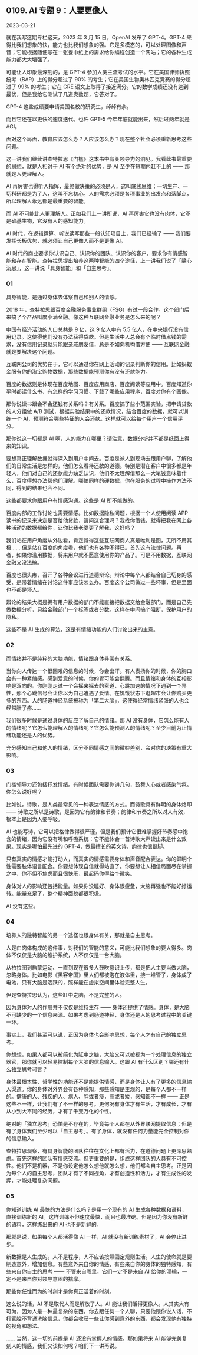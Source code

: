## 0109. AI 专题 9：人要更像人

2023-03-21

就在我写这期专栏这天，2023 年 3 月 15 日，OpenAI 发布了 GPT-4。GPT-4 来得比我们想象的快，能力也比我们想象的强。它是多模态的，可以处理图像和声音；它能根据随便写在一张餐巾纸上的需求给你编程创造一个网站；它的各种生成能力都大大增强了。

可能让人印象最深刻的，是 GPT-4 参加人类主流考试的水平。它在美国律师执照统考（BAR）上的得分超过了 90% 的考生；它在美国生物奥林匹克竞赛的得分超过了 99% 的考生；它在 GRE 语文上取得了接近满分。它的数学成绩还没有达到最优，但是我给它测试了几道奥数题，它答对了。

GPT-4 这些成绩要申请美国名校的研究生，绰绰有余。

而且它还在以更快的速度迭代。也许 GPT-5 今年年底就能出来，然后过两年就是 AGI。

面对这个局面，教育应该怎么办？人应该怎么办？现在整个社会必须重新思考这些问题。

这一讲我们继续讲查特拉思《门槛》这本书中有关领导力的洞见。我看此书最重要的思想，就是人相对于 AI 有个绝对的优势，是 AI 至少在短期内赶不上的 —— 那就是人更理解人。

AI 再厉害也得听人指挥，最终做决策的必须是人，这叫底线思维；一切生产、一切科研都是为了人，这叫不忘初心。人的需求必须是各项事业的出发点和落脚点，所以理解人永远都是最重要的智能。

而 AI 不可能比人更理解人。正如我们上一讲所说，AI 再厉害它也没有肉体，它不是碳基生物，它没有人的感知能力。

AI 时代，在逻辑运算、听说读写那些一般认知项目上，我们已经输了 —— 我们要发挥长板优势，就必须让自己更像人而不是更像 AI。

AI 时代的商业要求你认识自己、认识你的团队、认识你的客户，要求你有情感智能和存在智能。查特拉思提出培养这两种智能的四个途径，上一讲我们说了「静心沉思」，这一讲说「具身智能」和「自主思考」。

### 01

具身智能，是通过身体去体察自己和别人的情感。

2018 年，查特拉思跟百度金融服务事业群组（FSG）有过一段合作。这个部门后来搞了个产品叫度小满金融。像这种互联网金融业务是怎么来的呢？

中国有经济活动的人口总共是 9 亿，这 9 亿人中有 5.5 亿人，在中央银行没有信用记录。这使得他们没有办法获得贷款。但是生活中人总会有个临时借点钱的需求，没有信用记录就只能跟亲戚朋友借，总是不如向机构借方便 —— 互联网金融就是要解决这个问题。

互联网公司的优势在于，它可以通过你在网上活动的记录判断你的信用。比如蚂蚁金服有你的淘宝购物数据，那些数据能预测你有没有还款能力。

百度的数据则是体现在百度地图、百度应用商店、百度阅读等应用中。百度知道你平时都读什么书、有怎样的学习习惯、下载了哪些应用程序，百度对你有个画像。

那你说读书跟会不会还钱有关系吗？有关系。百度搞了些小范围实验，把申请贷款的人分组做 A/B 测试，根据实验结果中的还款情况，结合百度的数据，就可以训练一个 AI，预测符合哪些特征的人会还款。这样就可以给每个用户一个信用评分。

那你说这一切都是 AI 啊，人的能力在哪里？请注意，数据分析并不都是纸面上得来的知识。

要想真正理解数据就得深入到用户中间去。百度是派人到现场去跟用户聊，了解他们的日常生活是怎样的，他们怎么看待还款的道德。特别是潜在客户中很多都是年轻人，他们对自己的还款能力缺乏认识，他们不太理解借那么一大笔钱意味着什么，百度得想办法帮他们理解。哪怕同样的硬数据，你在服务的过程中操作方法不同，得到的结果也会不同。

这些都要求你跟用户有情感沟通。这些是 AI 所不能做的。

百度内部的工作讨论也需要情感。比如数据隐私问题，根据一个人使用阅读 APP 读书的记录来决定是否给他贷款，请问这合理吗？我找你借钱，就得把我在网上各种活动的数据都给你，让你比我老婆更了解我，这好吗？

我们站在用户角度从外边看，肯定觉得这些互联网商人真是唯利是图，无所不用其极…… 但是站在百度的角度看，他们也有各种不得已。首先这有法律问题。再者，如果你滥用数据，将来用户就不愿意使用你的产品了。可是不用数据，互联网金融又没法搞。

百度也很头疼，召开了各种会议进行道德辩论。辩论中每个人都结合自己切身的感受、是带着情绪在讨论这件事应该怎么办。百度这个公司做过一些坏事，但是里面也不都是坏人。

辩论的结果大概是拥有用户数据的部门不能直接把数据交给金融部门，而是自己先做数据分析，只给金融部门一个标签或者分数。这样在中间搞个阻断，保护用户的隐私。

这些不是 AI 生成的算法，这是有情绪功能的人们讨论出来的主意。

### 02

而情绪并不是纯粹的大脑功能，情绪跟身体非常有关系。

当你向人传达一个很困难的信息的时候，你会出汗。有人表扬你的时候，你的胸口会有一种紧缩感。感到爱意的时候，你的胃可能会翻腾。而且情绪和身体的互相影响是双向的。你刚刚走过一个会摇来摇去的索道，心跳加速的情况下遇到一个异性，那个心跳信号会让你以为自己遭遇了爱情。在饥饿状态下逛超市会让你购买更多的东西。人的肠道神经系统被称为「第二大脑」，这使得经常情绪紧张的人也会经常肚子疼……

我们很多时候是通过身体的反应了解自己的情绪。那 AI 没有身体，它怎么能有人的情绪呢？它怎么能理解人的情绪呢？它怎么能预测人的情绪呢？至少目前为止情绪功能还是人的优势。

充分感知自己和他人的情绪，区分不同情感之间的微妙差别，会对你的决策有重大影响。

### 03

门槛领导力还包括抒发情绪。有时候团队需要你讲几句，鼓舞人心或者感染气氛。你怎么说好呢？

比如说，诗歌，是人类最常见的一种表达情感的方式。而诗歌具有鲜明的身体烙印 —— 诗歌之所以是诗歌，是因为它有韵律和节奏；韵律和节奏之所以对人有效，根本上是因为人要呼吸。

AI 也能写诗，它可以把格律做得很严谨，但是我们预计它很难掌握好节奏感中饱含的情绪，因为它没有嘴和呼吸系统：它不能体会一首诗歌大声读出来是什么效果。现实是哪怕最先进的 GPT-4，做最擅长的英文诗，韵律也很蹩脚。

只有真实的情感才能打动人，而真实的情感需要身体和声音配合表达。你的鲜明个性需要肢体语言配合。你要想体现自信就得站直了。你要想让人相信局面尽在掌握之中、你不但不焦虑而且很快乐，最起码你得给个微笑。

身体对人的影响还包括能量。如果你没睡好、身体很疲惫，大脑再强也不能好好运转。能量充足了，整个精神面貌都很积极。

AI 没有这些。

### 04

培养人的独特智能的另一个途径也跟身体有关，那就是自主思考。

人是由肉体构成的这件事，对我们的智能的意义，可能比我们想象的要大得多。肉体不仅仅是大脑的维护系统，人不仅仅是一台大脑。

从柏拉图到启蒙运动、一直到现在很多人鼓吹意识上传，都是把人主要当做大脑，忽略身体。比如电影《黑客帝国》里人们都被泡在液体里，接一堆管子，身体成了电池，只有大脑是活跃的，照样能在虚拟空间里体验完整人生。

但是查特拉思认为，这些缸中之脑，不是完整的人。

因为身体对人的作用并不仅仅是维持生存 —— 身体还提供了情感。身体，是大脑不可缺少的一个信息来源。如果考虑到肠道神经，身体还是人的思考过程中的关键一环。

事实上，我们甚至可以说，正因为身体也会影响思想，每个人才有自己的独立思考。

你想想，如果人都可以被简化为缸中之脑，大脑又可以被视为一个处理信息的独立器官，那你就可以轻易控制每个大脑的信息输入。这跟 AI 有什么区别？哪还有什么独立思考可言？

身体最根本性、哲学性的功能还不是能提供情感，而是身体让人有了更多的信息输入渠道。你的身体对外界会有各种感知，那些感知是主观的，是每个人都不一样的。健康的人、残疾的人、病人、胖或者瘦，高或者矮，感知都不一样 —— 正是这些不一样，让我们有了不一样的思考。更何况有身体才有生活，才有成长，才有从小到大不同的经历，才有了千变万化的个性。

绝对的「独立思考」恐怕是不存在的，毕竟每个人都在从外界联网提取信息；但是有了身体我们至少可以「自主思考」。有了身体，就没有任何力量能完全控制对你的信息输入。

查特拉思观察，有具身智能的团队往往在文化上都有活力，在道德问题上更深思熟虑。首先这样的团队有情感交流。但更重要的是，组成这样团队的人具有不可控性。他们不是机器，不是你设定他怎么想他就怎么想，他们都会自主思考。正是因为每个人的自主思考，团队才有了不同视角，才有创造性和活力，才有生成性的发挥，才能处理复杂问题。

### 05

你知道训练 AI 最快的方法是什么吗？是用一个现有的 AI 生成各种数据和语料，直接训练新的 AI。这样训练不但速度最快，而且也最准确。但是因为你没有新鲜的语料，这样练出来的 AI 也不是新鲜的。

那就是说，如果每个人都活得像 AI 一样，AI 就没有新训练素材了，AI 会停止进步。

新数据是人生成的。人不是程序，人不应该按照固定规则生活。人生的使命就是要制造意外，增加信息。有些意外来自你的情感，有些来自你的身体的独特感知，有些来自你自主的思考 —— 不管来自哪里，它们一定不是来自 AI 给你的灌输，一定不是来自你对领导意图的揣摩。

那些你任性而为的时刻才是你真正活着的时刻。

这么说的话，AI 不是取代人而是解放了人。AI 能让我们活得更像人。人其实大有可为，因为人是一种最复杂的东西。你去跟任何一个人聊，只要他跟你说人话，不打官腔不背诵洗脑信息，你都会收获一些让你感到意外的东西，都会发现他有独特的视角和想法。

…… 当然，这一切的前提是 AI 还没有掌握人的情感。那如果将来 AI 能够完美复刻人的情感，我们又该如何呢？咱们下一讲再说。